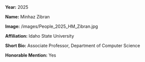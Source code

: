 **Year:** 2025

**Name:** Minhaz Zibran

**Image:** /images/People_2025_HM_Zibran.jpg

**Affiliation:** Idaho State University

**Short Bio:** Associate Professor, Department of Computer Science

**Honorable Mention:** Yes

